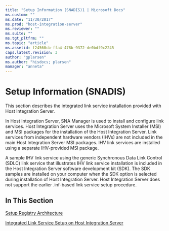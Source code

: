 ```yaml
---
title: "Setup Information (SNADIS)1 | Microsoft Docs"
ms.custom: ""
ms.date: "11/30/2017"
ms.prod: "host-integration-server"
ms.reviewer: ""
ms.suite: ""
ms.tgt_pltfrm: ""
ms.topic: "article"
ms.assetid: f24560cb-ffa4-478b-9372-de0bdf9c2245
caps.latest.revision: 3
author: "gplarsen"
ms.author: "hisdocs; plarsen"
manager: "anneta"
---
```

# Setup Information (SNADIS)
This section describes the integrated link service installation provided with Host Integration Server.  
  
 In Host Integration Server, SNA Manager is used to install and configure link services. Host Integration Server uses the Microsoft System Installer (MSI) and MSI packages for the installation of the Host Integration Server. Link services from independent hardware vendors (IHVs) are not included in the main Host Integration Server MSI packages. IHV link services are installed using a separate IHV-provided MSI package.  
  
 A sample IHV link service using the generic Synchronous Data Link Control (SDLC) link service that illustrates IHV link service installation is included in the Host Integration Server software development kit (SDK). The SDK samples are installed on your computer when the SDK option is selected during installation of Host Integration Server. Host Integration Server does not support the earlier .inf-based link service setup procedure.  
  
## In This Section  
 [Setup Registry Architecture](../core/setup-registry-architecture2.md)  
  
 [Integrated Link Service Setup on Host Integration Server](../core/integrated-link-service-setup-on-host-integration-server2.md)